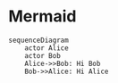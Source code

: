# Mermaid

```mermaid
sequenceDiagram
    actor Alice
    actor Bob
    Alice->>Bob: Hi Bob
    Bob->>Alice: Hi Alice
```